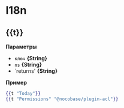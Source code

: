 # I18n

## {{t}}

**Параметры**

* `ключ` **{String}**
* `ns` **{String}**
* `returns' **{String}**

**Пример**

```handlebars
{{t "Today"}}
{{t "Permissions" "@nocobase/plugin-acl"}}
```
